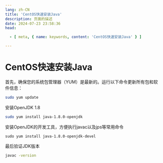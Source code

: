 ```yaml
---
lang: zh-CN
title: 'CentOS快速安装Java'
description: 页面的描述
date: 2024-07-23 23:58:36
head:

  - [ meta, { name: keywords, content: 'CentOS快速安装Java' } ]

---
```


# CentOS快速安装Java

首先，确保您的系统包管理器（YUM）是最新的。运行以下命令更新所有包和软件信息：

```bash
sudo yum update
```

安装OpenJDK 1.8

```bash
sudo yum install java-1.8.0-openjdk
```

安装OpenJDK的开发工具，方便执行javac以及jps等常用命令

```text
sudo yum install java-1.8.0-openjdk-devel
```

最后验证JDK版本

```bash
javac -version
```

<Comment></Comment>
